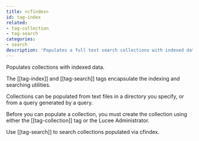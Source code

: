 ```yaml
---
title: <cfindex>
id: tag-index
related:
- tag-collection
- tag-search
categories:
- search
description: 'Populates a full text search collections with indexed data.'
---
```


Populates collections with indexed data.

The [[tag-index]] and [[tag-search]] tags encapsulate the indexing and searching utilities.

Collections can be populated from text files in a directory you specify, or from a query generated by a query.

Before you can populate a collection, you must create the collection using either the [[tag-collection]] tag or the Lucee Administrator.

Use [[tag-search]] to search collections populated via cfindex.
